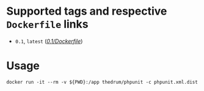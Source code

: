 # Supported tags and respective `Dockerfile` links
 - `0.1`, `latest` (*[0.1/Dockerfile](https://github.com/thedrum-developers/docker-phpunit/blob/master/0.1/Dockerfile)*)

# Usage
```
docker run -it --rm -v ${PWD}:/app thedrum/phpunit -c phpunit.xml.dist

```
